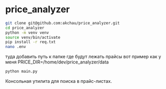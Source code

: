 # price_analyzer

```bash
git clone git@github.com:akchau/price_analyzer.git
cd price_analyzer
python -m venv venv
source venv/bin/activate
pip install -r req.txt
nano .env
```
туда добавить путь к папке где будут лежать прайсы
вот пример как у меня
PRICE_DIR=/home/dev/price_analyzer/data

```bash
python main.py
```

Консольная утилита для поиска в прайс-листах.